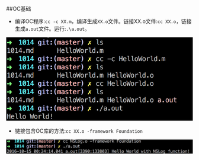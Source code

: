 ##OC基础

* 编译OC程序:`cc -c XX.m`，编译生成`XX.o`文件。链接XX.o文件:`cc XX.o`，链接生成`a.out`文件。运行:`.\a.out`。

![compileOC](../image/1.png)

* 链接包含OC库的方法:`cc XX.o -framework Foundation`

![linkLibrary](../image/2.png)


